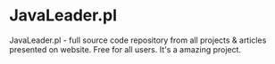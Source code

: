 # JavaLeader.pl
JavaLeader.pl - full source code repository from all projects &amp; articles presented on website. Free for all users. 
It's a amazing project.
